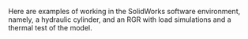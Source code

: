 Here are examples of working in the SolidWorks software environment, namely, a hydraulic cylinder, and an RGR with load simulations and a thermal test of the model.
